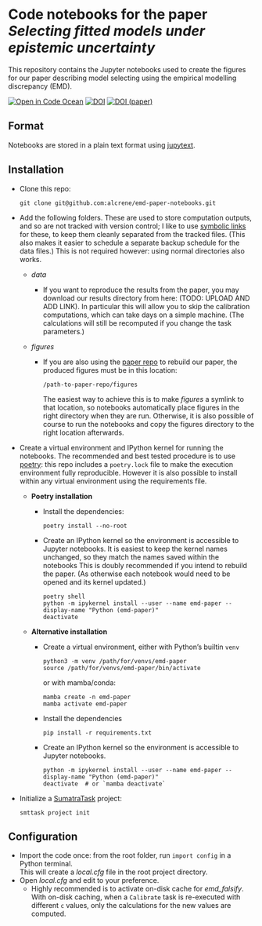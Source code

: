 # Code notebooks for the paper _Selecting fitted models under epistemic uncertainty_

This repository contains the Jupyter notebooks used to create the figures for our paper describing model selecting using the empirical modelling discrepancy (EMD).

[![Open in Code Ocean](https://codeocean.com/codeocean-assets/badge/open-in-code-ocean.svg)](https://codeocean.com/capsule/0868474/tree/v1)
[![DOI](https://zenodo.org/badge/DOI/10.5281/zenodo.17293956.svg)](https://doi.org/10.5281/zenodo.17293956)
[![DOI (paper)](https://img.shields.io/badge/DOI_(paper)-10.1038%2Fs41467--025--64658--7-%23EF2F2C)](https://doi.org/10.1038/s41467-025-64658-7)


## Format

Notebooks are stored in a plain text format using [jupytext](https://jupytext.readthedocs.io/).

## Installation

* Clone this repo:

      git clone git@github.com:alcrene/emd-paper-notebooks.git

* Add the following folders.
  These are used to store computation outputs, and so are not tracked with version control; I like to use [symbolic links](https://linuxhandbook.com/symbolic-link-linux/) for these, to keep them cleanly separated from the tracked files. (This also makes it easier to schedule a separate backup schedule for the data files.)
  This is not required however: using normal directories also works.

  - _data_
    + If you want to reproduce the results from the paper, you may download our results directory from here: (TODO: UPLOAD AND ADD LINK). In particular this will allow you to skip the calibration computations, which can take days on a simple machine. (The calculations will still be recomputed if you change the task parameters.)

  - _figures_
    + If you are also using the [paper repo](https://github.com/alcrene/emd-paper) to rebuild our paper, the produced figures must be in this location:
    
          /path-to-paper-repo/figures

      The easiest way to achieve this is to make _figures_ a symlink to that location, so notebooks automatically place figures in the right directory when they are run. Otherwise, it is also possible of course to run the notebooks and copy the figures directory to the right location afterwards.

* Create a virtual environment and IPython kernel for running the notebooks.
  The recommended and best tested procedure is to use [poetry](https://python-poetry.org/docs/#installation): this repo includes a `poetry.lock` file to make the execution environment fully reproducible.
  However it is also possible to install within any virtual environment using the requirements file.
  
  - **Poetry installation**
  
    + Install the dependencies:
  
          poetry install --no-root
        
    + Create an IPython kernel so the environment is accessible to Jupyter notebooks.
      It is easiest to keep the kernel names unchanged, so they match the names saved within the notebooks
      This is doubly recommended if you intend to rebuild the paper. (As otherwise each notebook would need to be opened and its kernel updated.)
    
          poetry shell
          python -m ipykernel install --user --name emd-paper --display-name "Python (emd-paper)"        
          deactivate

  - **Alternative installation**
  
    + Create a virtual environment, either with Python’s builtin `venv` 
    
          python3 -m venv /path/for/venvs/emd-paper
          source /path/for/venvs/emd-paper/bin/activate
    
    
      or with mamba/conda:
    
          mamba create -n emd-paper
          mamba activate emd-paper
          
    + Install the dependencies
    
          pip install -r requirements.txt
          
    + Create an IPython kernel so the environment is accessible to Jupyter notebooks.
    
          python -m ipykernel install --user --name emd-paper --display-name "Python (emd-paper)"        
          deactivate  # or `mamba deactivate`

* Initialize a [SumatraTask](https://sumatratask.readthedocs.io/) project:

      smttask project init

## Configuration

- Import the code once: from the root folder, run `import config` in a Python terminal.  
  This will create a *local.cfg* file in the root project directory.
- Open *local.cfg* and edit to your preference.
  - Highly recommended is to activate on-disk cache for *emd_falsify*. With on-disk caching, when a `Calibrate` task is re-executed with different `c` values, only the calculations for the new values are computed.

